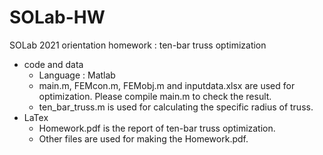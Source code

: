 # SOLab-HW
SOLab 2021 orientation homework : ten-bar truss optimization

* code and data
  * Language : Matlab 
  * main.m, FEMcon.m, FEMobj.m and inputdata.xlsx are used for optimization. Please compile main.m to check the result.
  * ten_bar_truss.m is used for calculating the specific radius of truss.
* LaTex
  * Homework.pdf is the report of ten-bar truss optimization.
  * Other files are used for making the Homework.pdf.



